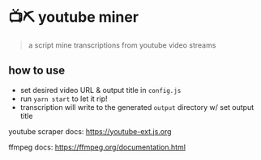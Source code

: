 # 📺⛏ youtube miner

> a script mine transcriptions from youtube video streams

## how to use

- set desired video URL & output title in `config.js`
- run `yarn start` to let it rip!
- transcription will write to the generated `output` directory w/ set output title

youtube scraper docs:
https://youtube-ext.js.org

ffmpeg docs:
https://ffmpeg.org/documentation.html
